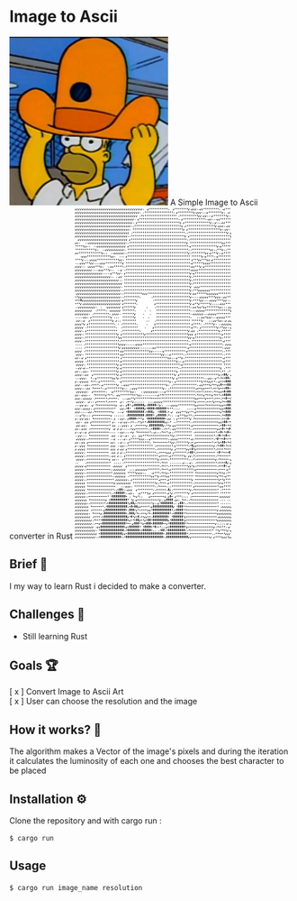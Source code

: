 # Image to Ascii

<img src="https://github.com/WasixXD/image_to_ascii/blob/main/homer.jpg">
A Simple Image to Ascii converter in Rust
<img src="https://github.com/WasixXD/image_to_ascii/blob/main/homerascii.png">


## Brief 📖
I my way to learn Rust i decided to make a converter.

## Challenges 🐢
- Still learning Rust

## Goals 🏆
[ x ] Convert Image to Ascii Art<br>
[ x ] User can choose the resolution and the image

## How it works? 💼
The algorithm makes a Vector of the image's pixels and during the iteration it calculates the luminosity of each one and chooses the best character to be placed

## Installation ⚙️
Clone the repository and with cargo run :
```
$ cargo run
```
## Usage
```
$ cargo run image_name resolution
```

